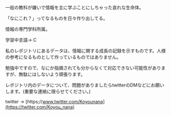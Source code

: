 一般の教科が嫌いで情報を主に学ぶことにしちゃった哀れな生命体。

「なにこれ？」ってなるものを日々作り出してる。

情報の専門学科所属。

学習中言語-> C

私のレポジトリにあるデータは、情報に関する成長の記録を示すものです。人様の参考になるものとして作っているものではありません。

勉強中ですので、なにか指摘されても分からなくて対応できない可能性がありますが、無駄にはしないよう頑張ります。

レポジトリ内のデータについて、問題がありましたらtwitterのDMなどにお願いします。(重要な連絡に限らせてください。)

twitter -> [https;//www.twitter.com/Koyounana](https://twitter.com/Koyou_nana)
